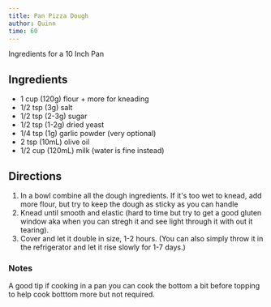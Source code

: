 ```yaml
---
title: Pan Pizza Dough
author: Quinn
time: 60
---
```


Ingredients for a 10 Inch Pan


<section markdown="1">

## Ingredients

- 1 cup (120g) flour + more for kneading 
- 1/2 tsp (3g) salt
- 1/2 tsp (2-3g) sugar
- 1/2 tsp (1-2g) dried yeast
- 1/4 tsp (1g) garlic powder (very optional)
- 2 tsp (10mL) olive oil
- 1/2 cup (120mL) milk (water is fine instead)

</section>

## Directions

1. In a bowl combine all the dough ingredients. If it's too wet to knead, add more flour, but try to keep the dough as sticky as you can handle  
2. Knead until smooth and elastic (hard to time but try to get a good gluten window aka when you can stregh it and see light through it with out it tearing).
3. Cover and let it double in size, 1-2 hours. (You can also simply throw it in the refrigerator and let it rise slowly for 1-7 days.)

### Notes

A good tip if cooking in a pan you can cook the bottom a bit before topping to help cook botttom more but not required.
